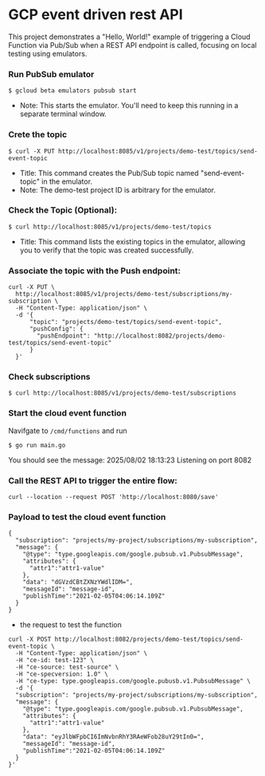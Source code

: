 # GCP event driven rest API

This project demonstrates a "Hello, World!" example of triggering a Cloud Function via Pub/Sub when a REST API endpoint is called, focusing on local testing using emulators.


### Run PubSub emulator 

`$ gcloud beta emulators pubsub start`

* Note: This starts the emulator. You'll need to keep this running in a separate terminal window.

### Crete the topic 

`$ curl -X PUT http://localhost:8085/v1/projects/demo-test/topics/send-event-topic`

* Title: This command creates the Pub/Sub topic named "send-event-topic" in the emulator.
* Note: The demo-test project ID is arbitrary for the emulator.

### Check the Topic (Optional):

`$ curl http://localhost:8085/v1/projects/demo-test/topics`

* Title: This command lists the existing topics in the emulator, allowing you to verify that the topic was created successfully.


### Associate the topic with the Push endpoint:

```
curl -X PUT \
  http://localhost:8085/v1/projects/demo-test/subscriptions/my-subscription \
  -H "Content-Type: application/json" \
  -d '{
      "topic": "projects/demo-test/topics/send-event-topic",
      "pushConfig": {
        "pushEndpoint": "http://localhost:8082/projects/demo-test/topics/send-event-topic"
      }
  }'
```


### Check subscriptions

`$ curl http://localhost:8085/v1/projects/demo-test/subscriptions`

### Start the cloud event function

Navifgate to `/cmd/functions` and run

`$ go run main.go`

You should see the message:
2025/08/02 18:13:23 Listening on port 8082


### Call the REST API to trigger the entire flow:

`curl --location --request POST 'http://localhost:8080/save'`


### Payload to test the cloud event function
```
{
  "subscription": "projects/my-project/subscriptions/my-subscription",
  "message": {
    "@type": "type.googleapis.com/google.pubsub.v1.PubsubMessage",
    "attributes": {
      "attr1":"attr1-value"
    },
    "data": "dGVzdCBtZXNzYWdlIDM=",
    "messageId": "message-id",
    "publishTime":"2021-02-05T04:06:14.109Z"
  }
}

```

* the request to test the function
```
curl -X POST http://localhost:8082/projects/demo-test/topics/send-event-topic \
  -H "Content-Type: application/json" \
  -H "ce-id: test-123" \
  -H "ce-source: test-source" \
  -H "ce-specversion: 1.0" \
  -H "ce-type: type.googleapis.com/google.pubusb.v1.PubsubMessage" \
  -d '{
  "subscription": "projects/my-project/subscriptions/my-subscription",
  "message": {
    "@type": "type.googleapis.com/google.pubsub.v1.PubsubMessage",
    "attributes": {
      "attr1":"attr1-value"
    },
    "data": "eyJlbWFpbCI6ImNvbnRhY3RAeWFob28uY29tIn0=",
    "messageId": "message-id",
    "publishTime":"2021-02-05T04:06:14.109Z"
  }
}'
```